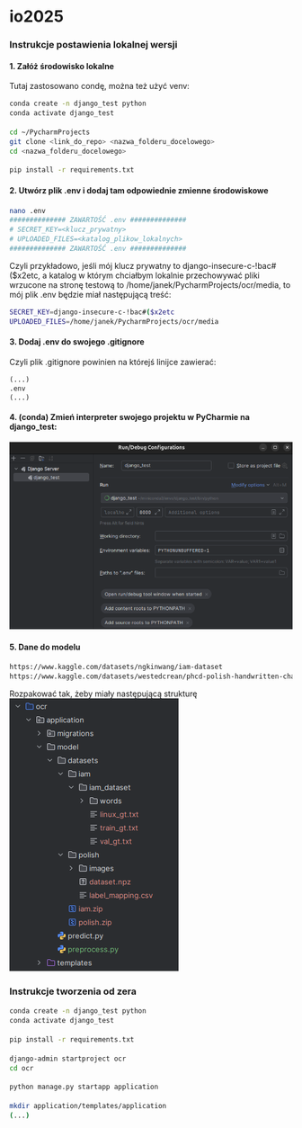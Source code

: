 # io2025

### Instrukcje postawienia lokalnej wersji
#### 1. Załóż środowisko lokalne
Tutaj zastosowano condę, można też użyć venv:
```bash
conda create -n django_test python
conda activate django_test

cd ~/PycharmProjects
git clone <link_do_repo> <nazwa_folderu_docelowego>
cd <nazwa_folderu_docelowego>

pip install -r requirements.txt
```
#### 2. Utwórz plik .env i dodaj tam odpowiednie zmienne środowiskowe
```bash
nano .env
############## ZAWARTOŚĆ .env ##############
# SECRET_KEY=<klucz_prywatny>
# UPLOADED_FILES=<katalog_plikow_lokalnych>
############## ZAWARTOŚĆ .env ##############
```
Czyli przykładowo, jeśli mój klucz prywatny to django-insecure-c-!bac#($x2etc, a katalog w którym
chciałbym lokalnie przechowywać pliki wrzucone na stronę testową to /home/janek/PycharmProjects/ocr/media,
to mój plik .env będzie miał następującą treść:
```bash
SECRET_KEY=django-insecure-c-!bac#($x2etc
UPLOADED_FILES=/home/janek/PycharmProjects/ocr/media
```
#### 3. Dodaj .env do swojego .gitignore
Czyli plik .gitignore powinien na którejś linijce zawierać:
```angular2html
(...)
.env
(...)
```
#### 4. (conda) Zmień interpreter swojego projektu w PyCharmie na django_test:
![Ustawienia interpretera](interpreter.png)

#### 5. Dane do modelu
```bash
https://www.kaggle.com/datasets/ngkinwang/iam-dataset
https://www.kaggle.com/datasets/westedcrean/phcd-polish-handwritten-characters-database
```
Rozpakować tak, żeby miały następującą strukturę
![Struktura datasetów](dir_structure.png)
### Instrukcje tworzenia od zera
```bash
conda create -n django_test python
conda activate django_test

pip install -r requirements.txt

django-admin startproject ocr
cd ocr

python manage.py startapp application

mkdir application/templates/application
(...)
```